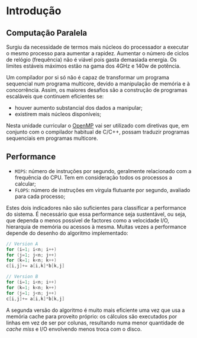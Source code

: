 # Introdução

## Computação Paralela

Surgiu da necessidade de termos mais núcleos do processador a executar o mesmo processo para aumentar a rapidez. Aumentar o número de ciclos de relógio (frequência) não é viável pois gasta demasiada energia. Os limites estáveis máximos estão na gama dos 4GHz e 140w de potência. 

Um compilador por si só não é capaz de transformar um programa sequencial num programa multicore, devido a manipulação de memória e à concorrência. Assim, os maiores desafios são a construção de programas escaláveis que continuem eficientes se:
- houver aumento substancial dos dados a manipular;
- existirem mais núcleos disponíveis;

Nesta unidade curricular o [OpenMP](https://www.openmp.org/) vai ser utilizado com diretivas que, em conjunto com o compilador habitual de C/C++, possam traduzir programas sequenciais em programas multicore.

## Performance

- `MIPS`: número de instruções por segundo, geralmente relacionado com a frequência do CPU. Tem em consideração todos os processos a calcular;
- `FLOPS`: número de instruções em vírgula flutuante por segundo, avaliado para cada processo;

Estes dois indicadores não são suficientes para classificar a performance do sistema. É necessário que essa performance seja sustentável, ou seja, que dependa o menos possível de factores como a velocidade I/O, hierarquia de memória ou acessos à mesma. Muitas vezes a performance depende do desenho do algoritmo implementado:

```c
// Version A
for (i=1; i<n; i++)
for (j=1; j<n; j++)
for (k=1; k<n; k++)
c[i,j]+= a[i,k]*b[k,j]

// Version B
for (i=1; i<n; i++)
for (k=1; k<n; k++)
for (j=1; j<n; j++)
c[i,j]+= a[i,k]*b[k,j]
```

A segunda versão do algoritmo é muito mais eficiente uma vez que usa a memória cache para proveito próprio: os cálculos são executados por linhas em vez de ser por colunas, resultando numa menor quantidade de *cache miss* e I/O envolvendo menos troca com o disco.